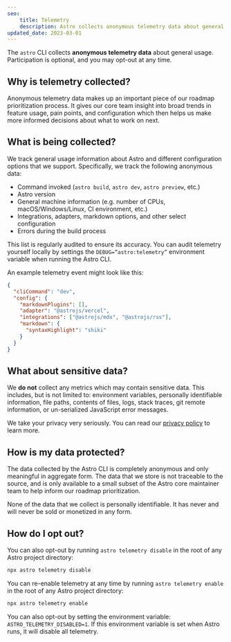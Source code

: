 ```yaml
---
seo:
    title: Telemetry
    description: Astro collects anonymous telemetry data about general usage to help inform our roadmap. Participation is optional and you may opt-out at any time.
updated_date: 2023-03-01
---
```


The `astro` CLI collects **anonymous telemetry data** about general usage. Participation is optional, and you may opt-out at any time.

## Why is telemetry collected?

Anonymous telemetry data makes up an important piece of our roadmap prioritization process. It gives our core team insight into broad trends in feature usage, pain points, and configuration which then helps us make more informed decisions about what to work on next.

## What is being collected?

We track general usage information about Astro and different configuration options that we support. Specifically, we track the following anonymous data:

- Command invoked (`astro build`, `astro dev`, `astro preview`, etc.)
- Astro version
- General machine information (e.g. number of CPUs, macOS/Windows/Linux, CI environment, etc.)
- Integrations, adapters, markdown options, and other select configuration
- Errors during the build process

This list is regularly audited to ensure its accuracy. You can audit telemetry yourself locally by settings the `DEBUG=”astro:telemetry”` environment variable when running the Astro CLI.

An example telemetry event might look like this:

```json
{
  "cliCommand": "dev",
  "config": {
    "markdownPlugins": [],
    "adapter": "@astrojs/vercel",
    "integrations": ["@astrojs/mdx", "@astrojs/rss"],
    "markdown": {
      "syntaxHighlight": "shiki"
    }
  }
}
```

## What about sensitive data?

We **do not** collect any metrics which may contain sensitive data. This includes, but is not limited to: environment variables, personally identifiable information, file paths, contents of files, logs, stack traces, git remote information, or un-serialized JavaScript error messages.

We take your privacy very seriously. You can read our [privacy policy](https://astro.build/privacy/) to learn more.

## How is my data protected?

The data collected by the Astro CLI is completely anonymous and only meaningful in aggregate form. The data that we store is not traceable to the source, and is only available to a small subset of the Astro core maintainer team to help inform our roadmap prioritization.

None of the data that we collect is personally identifiable. It has never and will never be sold or monetized in any form.

## How do I opt out?

You can also opt-out by running `astro telemetry disable` in the root of any Astro project directory:

```bash
npx astro telemetry disable
```

You can re-enable telemetry at any time by running `astro telemetry enable` in the root of any Astro project directory:

```bash
npx astro telemetry enable
```

You can also opt-out by setting the environment variable: `ASTRO_TELEMETRY_DISABLED=1`. If this environment variable is set when Astro runs, it will disable all telemetry.